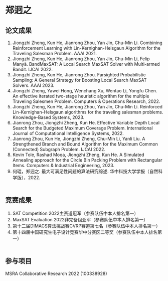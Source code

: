 # 郑迥之

论文成果
----
1. Jiongzhi Zheng, Kun He, Jianrong Zhou, Yan Jin, Chu-Min Li. Combining Reinforcement Learning with Lin-Kernighan-Helsgaun Algorithm for the Traveling Salesman Problem. AAAI 2021. <br>
2. Jiongzhi Zheng, Kun He, Jianrong Zhou, Yan Jin, Chu-Min Li, Felip Manyà. BandMaxSAT: A Local Search MaxSAT Solver with Multi-armed Bandit. IJCAI 2022. <br>
3. Jiongzhi Zheng, Kun He, Jianrong Zhou. Farsighted Probabilistic Sampling: A General Strategy for Boosting Local Search MaxSAT Solvers. AAAI 2023. <br>
4. Jiongzhi Zheng, Yawei Hong, Wenchang Xu, Wentao Li, Yongfu Chen. An effective iterated two-stage heuristic algorithm for the multiple Traveling Salesmen Problem. Computers & Operations Research, 2022. <br>
5. Jiongzhi Zheng, Kun He, Jianrong Zhou, Yan Jin, Chu-Min Li. Reinforced Lin-Kernighan-Helsgaun algorithms for the traveling salesman problems. Knowledge-Based Systems, 2023. <br>
6. Jianrong Zhou, Jiongzhi Zheng, Kun He. Effective Variable Depth Local Search for the Budgeted Maximum Coverage Problem. International Journal of Computational Intelligence Systems, 2022. <br>
7. Jianrong Zhou, Kun He, Jiongzhi Zheng, Chu-Min Li, Yanli Liu. A Strengthened Branch and Bound Algorithm for the Maximum Common (Connected) Subgraph Problem. IJCAI 2022. <br>
8. Kevin Tole, Rashad Moqa, Jiongzhi Zheng, Kun He. A Simulated Annealing approach for the Circle Bin Packing Problem with Rectangular Items. Computers & Industrial Engineering, 2023. <br>
9. 何琨，郑迥之. 最大可满足性问题的算法研究综述. 华中科技大学学报（自然科学版），2022. <br> <br>

竞赛成果
----
1. SAT Competition 2022主赛道冠军（参赛队伍中本人排名第一） <br>
2. MaxSAT Evaluation 2022非完备组亚军（参赛队伍中本人排名第一） <br>
3. 第十二届DIMACS算法挑战赛CVRP赛道第七名（参赛队伍中本人排名第一） <br>
4. 第十四届中国研究生电子设计竞赛华中分赛区二等奖（参赛队伍中本人排名第一） <br> <br>

参与项目
----
MSRA Collaborative Research 2022 (100338928)
